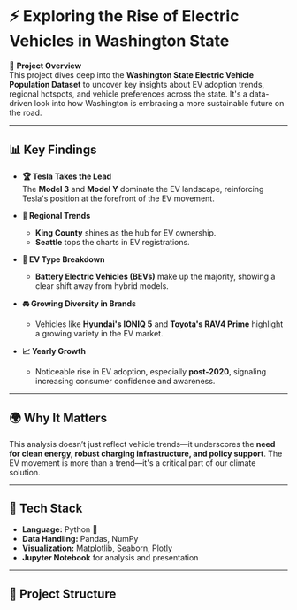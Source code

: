 # ⚡ Exploring the Rise of Electric Vehicles in Washington State

🚗 **Project Overview**  
This project dives deep into the **Washington State Electric Vehicle Population Dataset** to uncover key insights about EV adoption trends, regional hotspots, and vehicle preferences across the state. It's a data-driven look into how Washington is embracing a more sustainable future on the road.

---

## 📊 Key Findings

- **🏆 Tesla Takes the Lead**  
  The **Model 3** and **Model Y** dominate the EV landscape, reinforcing Tesla's position at the forefront of the EV movement.

- **📍 Regional Trends**  
  - **King County** shines as the hub for EV ownership.  
  - **Seattle** tops the charts in EV registrations.

- **🔋 EV Type Breakdown**  
  - **Battery Electric Vehicles (BEVs)** make up the majority, showing a clear shift away from hybrid models.

- **🚘 Growing Diversity in Brands**  
  - Vehicles like **Hyundai's IONIQ 5** and **Toyota's RAV4 Prime** highlight a growing variety in the EV market.

- **📈 Yearly Growth**  
  - Noticeable rise in EV adoption, especially **post-2020**, signaling increasing consumer confidence and awareness.

---

## 🌍 Why It Matters

This analysis doesn’t just reflect vehicle trends—it underscores the **need for clean energy, robust charging infrastructure, and policy support**. The EV movement is more than a trend—it's a critical part of our climate solution.

---

## 🧰 Tech Stack

- **Language:** Python 🐍  
- **Data Handling:** Pandas, NumPy  
- **Visualization:** Matplotlib, Seaborn, Plotly  
- **Jupyter Notebook** for analysis and presentation

---

## 📁 Project Structure

